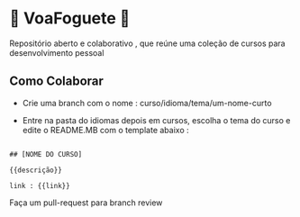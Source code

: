 # 🚀 VoaFoguete 🚀
Repositório aberto e colaborativo , que reúne uma coleção de cursos para desenvolvimento pessoal 

## Como Colaborar

- Crie uma branch com o nome : curso/idioma/tema/um-nome-curto

- Entre na pasta do idiomas depois em cursos, escolha o tema do curso e edite o README.MB com o template abaixo : 

``` 

## [NOME DO CURSO] 

{{descrição}}

link : {{link}}

```

Faça um pull-request para branch review 
